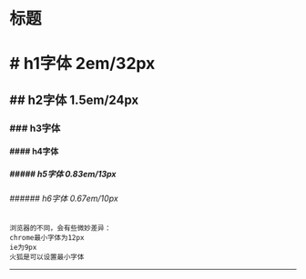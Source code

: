 # 标题

# # h1字体 2em/32px
## ## h2字体 1.5em/24px
### ### h3字体
#### #### h4字体 
##### ##### h5字体 0.83em/13px
###### ###### h6字体 0.67em/10px
```
浏览器的不同，会有些微妙差异：
chrome最小字体为12px
ie为9px
火狐是可以设置最小字体
```
----